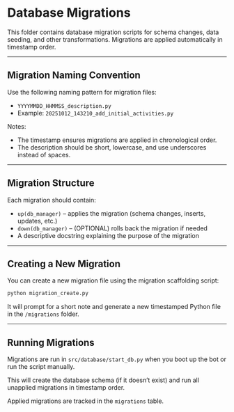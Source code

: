 # Database Migrations

This folder contains database migration scripts for schema changes, data seeding, and other transformations. Migrations are applied automatically in timestamp order.

---

## Migration Naming Convention

Use the following naming pattern for migration files:

- `YYYYMMDD_HHMMSS_description.py`
- Example: `20251012_143210_add_initial_activities.py`

Notes:
- The timestamp ensures migrations are applied in chronological order.
- The description should be short, lowercase, and use underscores instead of spaces.

---

## Migration Structure

Each migration should contain:

- `up(db_manager)` – applies the migration (schema changes, inserts, updates, etc.)
- `down(db_manager)` – (OPTIONAL) rolls back the migration if needed
- A descriptive docstring explaining the purpose of the migration

---

## Creating a New Migration

You can create a new migration file using the migration scaffolding script:

```bash
python migration_create.py
```

It will prompt for a short note and generate a new timestamped Python file in the `/migrations` folder.

---

## Running Migrations

Migrations are run in `src/database/start_db.py` when you boot up the bot or run the script manually.

This will create the database schema (if it doesn’t exist) and run all unapplied migrations in timestamp order.

Applied migrations are tracked in the `migrations` table.
